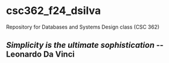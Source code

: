 # csc362_f24_dsilva
Repository for Databases and Systems Design class (CSC 362)
## ***Simplicity is the ultimate sophistication*** -- Leonardo Da Vinci
